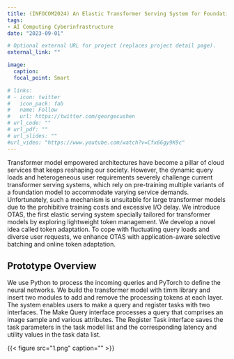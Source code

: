 ```yaml
---
title: (INFOCOM2024) An Elastic Transformer Serving System for Foundation Model via Token Adaptation
tags:
- AI Computing Cyberinfrastructure
date: "2023-09-01"

# Optional external URL for project (replaces project detail page).
external_link: ""

image:
  caption: 
  focal_point: Smart

# links:
# - icon: twitter
#   icon_pack: fab
#   name: Follow
#   url: https://twitter.com/georgecushen
# url_code: ""
# url_pdf: ""
# url_slides: ""
#url_video: "https://www.youtube.com/watch?v=Cfx66gy9K9c"
---
```


Transformer model empowered architectures have become a pillar of cloud services that keeps reshaping our society. However, the dynamic query loads and heterogeneous user requirements severely challenge current transformer serving systems, which rely on pre-training multiple variants of a foundation model to accommodate varying service demands. Unfortunately, such a mechanism is unsuitable for large transformer models due to the prohibitive training costs and excessive I/O delay. We introduce OTAS, the first elastic serving system specially tailored for transformer models by exploring lightweight token management. We develop a novel idea called token adaptation. To cope with fluctuating query loads and diverse user requests, we enhance OTAS with application-aware selective batching and online token adaptation. 

## Prototype Overview

We use Python to process the incoming queries and PyTorch to define the neural networks. We build the transformer model with timm library and insert two modules to add and remove the processing tokens at each layer. The system enables users to make a query and register tasks with two interfaces. The Make Query interface processes a query that comprises an image sample and various attributes. The Register Task interface saves the task parameters in the task model list and the corresponding latency and utility values in the task data list.

{{< figure src="1.png" caption="" >}}
